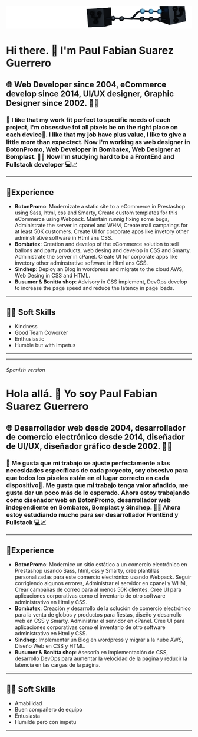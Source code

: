 ![hardstone](src/baner-git.png)
# Hi there. 👤 I'm Paul Fabian Suarez Guerrero
## 🌐 Web Developer since 2004, eCommerce develop since 2014, UI/UX designer, Graphic Designer since 2002. 👨‍🎨️
### 🧿 I like that my work fit perfect to specific needs of each project, I'm obsessive fot all pixels be on the right place on each device👾. I like that my job have plus value, I like to give a little more than expectect. Now I'm working as web designer in BotonPromo, Web Developer in Bombatex, Web Designer at Bomplast. 👨‍💻️ Now I'm studying hard to be a FrontEnd and Fullstack developer  💻📈
---
## 💪Experience
- **BotonPromo**: Modernizate a static site to a eCommerce in Prestashop using Sass, html, css and Smarty, Create custom templates for this eCommerce using Webpack. Maintain runnig fixing some bugs, Administrate the server in cpanel and WHM, Create mail campaings for at least 50K customers. Create UI for corporate apps like invetory other adminstrative software in Html ans CSS.
- **Bombatex**: Creation and develop of the eCommerce solution to sell ballons and party products, web desing and develop in CSS and Smarty. Administrate the server in cPanel. Create UI for corporate apps like invetory other adminstrative software in Html ans CSS.
- **Sindhep**: Deploy an Blog in wordpress and migrate to the cloud AWS, Web Desing in CSS and HTML.
 - **Busumer & Bonitta shop**: Advisory in CSS implement, DevOps develop to increase the page speed and reduce the latency in page loads.
---
## 🦸‍♂️ Soft Skills
- Kindness
- Good Team Coworker
- Enthusiastic
- Humble but with impetus
---
---
###### Spanish version
# Hola allá. 👤 Yo soy Paul Fabian Suarez Guerrero
## 🌐 Desarrollador web desde 2004, desarrollador de comercio electrónico desde 2014, diseñador de UI/UX, diseñador gráfico desde 2002. 👨‍🎨️
### 🧿 Me gusta que mi trabajo se ajuste perfectamente a las necesidades específicas de cada proyecto, soy obsesivo para que todos los píxeles estén en el lugar correcto en cada dispositivo👾. Me gusta que mi trabajo tenga valor añadido, me gusta dar un poco más de lo esperado. Ahora estoy trabajando como diseñador web en BotonPromo, desarrollador web independiente en Bombatex, Bomplast y Sindhep. 👨‍💻️ Ahora estoy estudiando mucho para ser desarrollador FrontEnd y Fullstack  💻📈
---
## 💪Experience
- **BotonPromo**: Modernice un sitio estático a un comercio electrónico en Prestashop usando Sass, html, css y Smarty, cree plantillas personalizadas para este comercio electrónico usando Webpack. Seguir corrigiendo algunos errores, Administrar el servidor en cpanel y WHM, Crear campañas de correo para al menos 50K clientes. Cree UI para aplicaciones corporativas como el inventario de otro software administrativo en Html y CSS.
- **Bombatex**: Creación y desarrollo de la solución de comercio electrónico para la venta de globos y productos para fiestas, diseño y desarrollo web en CSS y Smarty. Administrar el servidor en cPanel. Cree UI para aplicaciones corporativas como el inventario de otro software administrativo en Html y CSS.
- **Sindhep**: Implementar un Blog en wordpress y migrar a la nube AWS, Diseño Web en CSS y HTML.
 - **Busumer & Bonitta shop**: Asesoría en implementación de CSS, desarrollo DevOps para aumentar la velocidad de la página y reducir la latencia en las cargas de la página.
---
## 🦸‍♂️ Soft Skills
- Amabilidad
- Buen compañero de equipo
- Entusiasta
- Humilde pero con ímpetu
---
